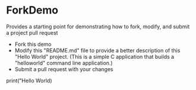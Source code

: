 # ForkDemo
Provides a starting point for demonstrating how to fork, modify, and submit a project pull request

* Fork this demo
* Modify this "README.md" file to provide a better description of this "Hello World" project. (This is a simple C application that builds a "helloworld" command line application.)
* Submit a pull request with your changes

print("Hello World)
